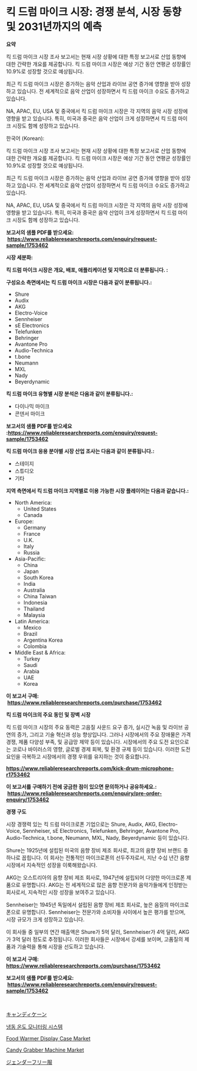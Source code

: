 <p><h1>킥 드럼 마이크 시장: 경쟁 분석, 시장 동향 및 2031년까지의 예측</h1></p><p><strong>요약</strong></p>
<p><p>킥 드럼 마이크 시장 조사 보고서는 현재 시장 상황에 대한 특정 보고서로 산업 동향에 대한 간략한 개요를 제공합니다. 킥 드럼 마이크 시장은 예상 기간 동안 연평균 성장률인 10.9%로 성장할 것으로 예상됩니다.</p><p>최근 킥 드럼 마이크 시장은 증가하는 음악 산업과 라이브 공연 증가에 영향을 받아 성장하고 있습니다. 전 세계적으로 음악 산업이 성장하면서 킥 드럼 마이크 수요도 증가하고 있습니다.</p><p>NA, APAC, EU, USA 및 중국에서 킥 드럼 마이크 시장은 각 지역의 음악 시장 성장에 영향을 받고 있습니다. 특히, 미국과 중국은 음악 산업이 크게 성장하면서 킥 드럼 마이크 시장도 함께 성장하고 있습니다.</p><p>한국어 (Korean):</p><p>킥 드럼 마이크 시장 조사 보고서는 현재 시장 상황에 대한 특정 보고서로 산업 동향에 대한 간략한 개요를 제공합니다. 킥 드럼 마이크 시장은 예상 기간 동안 연평균 성장률인 10.9%로 성장할 것으로 예상됩니다.</p><p>최근 킥 드럼 마이크 시장은 증가하는 음악 산업과 라이브 공연 증가에 영향을 받아 성장하고 있습니다. 전 세계적으로 음악 산업이 성장하면서 킥 드럼 마이크 수요도 증가하고 있습니다.</p><p>NA, APAC, EU, USA 및 중국에서 킥 드럼 마이크 시장은 각 지역의 음악 시장 성장에 영향을 받고 있습니다. 특히, 미국과 중국은 음악 산업이 크게 성장하면서 킥 드럼 마이크 시장도 함께 성장하고 있습니다.</p></p>
<p><strong>보고서의 샘플 PDF를 받으세요: &nbsp;<a href="https://www.reliableresearchreports.com/enquiry/request-sample/1753462">https://www.reliableresearchreports.com/enquiry/request-sample/1753462</a></strong></p>
<p><strong>시장 세분화:</strong></p>
<p><strong> 킥 드럼 마이크 시장은 개요, 배포, 애플리케이션 및 지역으로 더 분류됩니다. :</strong></p>
<p><strong>구성요소 측면에서는 킥 드럼 마이크 시장은 다음과 같이 분류됩니다.:</strong></p>
<p><ul><li>Shure</li><li>Audix</li><li>AKG</li><li>Electro-Voice</li><li>Sennheiser</li><li>sE Electronics</li><li>Telefunken</li><li>Behringer</li><li>Avantone Pro</li><li>Audio-Technica</li><li>t.bone</li><li>Neumann</li><li>MXL</li><li>Nady</li><li>Beyerdynamic</li></ul></p>
<p><strong> 킥 드럼 마이크 유형별 시장 분석은 다음과 같이 분류됩니다.:</strong></p>
<p><ul><li>다이나믹 마이크</li><li>콘덴서 마이크</li></ul></p>
<p><strong>보고서의 샘플 PDF를 받으세요 :<a href="https://www.reliableresearchreports.com/enquiry/request-sample/1753462">https://www.reliableresearchreports.com/enquiry/request-sample/1753462</a></strong></p>
<p><strong> 킥 드럼 마이크 응용 분야별 시장 산업 조사는 다음과 같이 분류됩니다.:</strong></p>
<p><ul><li>스테이지</li><li>스튜디오</li><li>기타</li></ul></p>
<p><strong>지역 측면에서 킥 드럼 마이크 지역별로 이용 가능한 시장 플레이어는 다음과 같습니다.:</strong></p>
<p><ul>
    <li>
        North America:
        <ul>
            <li>United States</li>
            <li>Canada</li>
        </ul>
    </li>
    <li>
        Europe:
        <ul>
            <li>Germany</li>
            <li>France</li>
            <li>U.K.</li>
            <li>Italy</li>
            <li>Russia</li>
        </ul>
    </li>
    <li>
        Asia-Pacific:
        <ul>
            <li>China</li>
            <li>Japan</li>
            <li>South Korea</li>
            <li>India</li>
            <li>Australia</li>
            <li>China Taiwan</li>
            <li>Indonesia</li>
            <li>Thailand</li>
            <li>Malaysia</li>
        </ul>
    </li>
    <li>
        Latin America:
        <ul>
            <li>Mexico</li>
            <li>Brazil</li>
            <li>Argentina Korea</li>
            <li>Colombia</li>
        </ul>
    </li>
    <li>
        Middle East & Africa:
        <ul>
            <li>Turkey</li>
            <li>Saudi</li>
            <li>Arabia</li>
            <li>UAE</li>
            <li>Korea</li>
        </ul>
    </li>
    </ul></p>
<p><strong>이 보고서 구매: &nbsp;<a href="https://www.reliableresearchreports.com/purchase/1753462">https://www.reliableresearchreports.com/purchase/1753462</a></strong></p>
<p><strong>킥 드럼 마이크의 주요 동인 및 장벽 시장</strong></p>
<p><p>킥 드럼 마이크 시장의 주요 동력은 고음질 사운드 요구 증가, 실시간 녹음 및 라이브 공연의 증가, 그리고 기술 혁신과 성능 향상입니다. 그러나 시장에서의 주요 장애물은 가격 경쟁, 제품 다양성 부족, 및 공급망 제약 등이 있습니다. 시장에서의 주요 도전 요인으로는 코로나 바이러스의 영향, 글로벌 경제 회복, 및 환경 규제 등이 있습니다. 이러한 도전 요인을 극복하고 시장에서의 경쟁 우위를 유지하는 것이 중요합니다.</p></p>
<p><strong><a href="https://www.reliableresearchreports.com/kick-drum-microphone-r1753462">https://www.reliableresearchreports.com/kick-drum-microphone-r1753462</a></strong></p>
<p><strong>이 보고서를 구매하기 전에 궁금한 점이 있으면 문의하거나 공유하세요.: &nbsp;<a href="https://www.reliableresearchreports.com/enquiry/pre-order-enquiry/1753462">https://www.reliableresearchreports.com/enquiry/pre-order-enquiry/1753462</a></strong></p>
<p><strong>경쟁 구도</strong></p>
<p><p>시장 경쟁력 있는 킥 드럼 마이크로폰 기업으로는 Shure, Audix, AKG, Electro-Voice, Sennheiser, sE Electronics, Telefunken, Behringer, Avantone Pro, Audio-Technica, t.bone, Neumann, MXL, Nady, Beyerdynamic 등이 있습니다.</p><p>Shure는 1925년에 설립된 미국의 음향 장비 제조 회사로, 최고의 음향 장비 브랜드 중 하나로 꼽힙니다. 이 회사는 전통적인 마이크로폰의 선두주자로서, 지난 수십 년간 음향 시장에서 지속적인 성장을 이룩해왔습니다.</p><p>AKG는 오스트리아의 음향 장비 제조 회사로, 1947년에 설립되어 다양한 마이크로폰 제품으로 유명합니다. AKG는 전 세계적으로 많은 음향 전문가와 음악가들에게 인정받는 회사로서, 지속적인 시장 성장을 보여주고 있습니다.</p><p>Sennheiser는 1945년 독일에서 설립된 음향 장비 제조 회사로, 높은 음질의 마이크로폰으로 유명합니다. Sennheiser는 전문가와 소비자들 사이에서 높은 평가를 받으며, 시장 규모가 크게 성장하고 있습니다.</p><p>이 회사들 중 일부의 연간 매출액은 Shure가 5억 달러, Sennheiser가 4억 달러, AKG가 3억 달러 정도로 추정됩니다. 이러한 회사들은 시장에서 강세를 보이며, 고품질의 제품과 기술력을 통해 시장을 선도하고 있습니다.</p></p>
<p><strong>이 보고서 구매: &nbsp; <a href="https://www.reliableresearchreports.com/purchase/1753462">https://www.reliableresearchreports.com/purchase/1753462</a></strong></p>
<p><strong>보고서의 샘플 PDF를 받으세요: &nbsp;<a href="https://www.reliableresearchreports.com/enquiry/request-sample/1753462">https://www.reliableresearchreports.com/enquiry/request-sample/1753462</a></strong><strong></strong></p>
<p>&nbsp;</p>
<p><p><a href="https://github.com/schmahlson/Market-Research-Report-List-1/blob/main/846551928269.md">キャンディケーン</a></p><p><a href="https://github.com/KellyLyncyh543964/Market-Research-Report-List-1/blob/main/281106125615.md">냉동 온도 모니터링 시스템</a></p><p><a href="https://github.com/luckyshygirl/Market-Research-Report-List-4/blob/main/food-warmer-display-case-market.md">Food Warmer Display Case Market</a></p><p><a href="https://github.com/markusgodoy/Market-Research-Report-List-2/blob/main/candy-grabber-machine-market.md">Candy Grabber Machine Market</a></p><p><a href="https://github.com/mohamedbakry57/Market-Research-Report-List-3/blob/main/225299428265.md">ジェンダーフリー服</a></p></p>